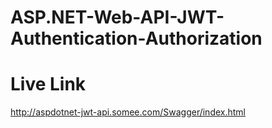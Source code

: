 # ASP.NET-Web-API-JWT-Authentication-Authorization

# Live Link
http://aspdotnet-jwt-api.somee.com/Swagger/index.html

